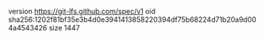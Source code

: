version https://git-lfs.github.com/spec/v1
oid sha256:1202f81bf35e3b4d0e3941413858220394df75b68224d71b20a9d004a4543426
size 1447
